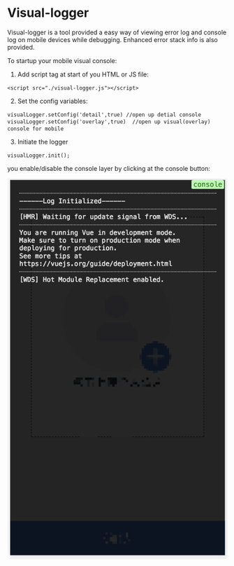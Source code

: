 

# Visual-logger
Visual-logger is a tool provided a easy way of  viewing error log and console log on mobile devices while debugging. Enhanced error stack info is also provided.

To startup your mobile visual console:
1. Add script tag at start of you HTML or JS file:


```
<script src="./visual-logger.js"></script>
```

	
2. Set the config variables:
    

```
visualLogger.setConfig('detail',true) //open up detial console
visualLogger.setConfig('overlay',true)	//open up visual(overlay) console for mobile
```


3. Initiate the logger


```
visualLogger.init();
```



you enable/disable the console layer by clicking at the console button:

![enabled-visual-logger](http://github.com/Vekingneo/visual-logger/raw/master/images/visual-logger-pic.png)
	


